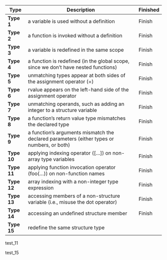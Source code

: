 

 

| Type        | Description                                                  | Finished |
| ----------- | ------------------------------------------------------------ | -------- |
| **Type 1**  | a variable is used without a definition                      | Finish   |
| **Type 2**  | a function is invoked without a definition                   | Finish   |
| **Type 3**  | a variable is redefined in the same scope                    | Finish   |
| **Type 4**  | a function is redefined (in the global scope, since we don’t have nested functions) | Finish   |
| **Type 5**  | unmatching types appear at both sides of the assignment operator (=) | Finish   |
| **Type 6**  | rvalue appears on the left-hand side of the assignment operator | Finish   |
| **Type 7**  | unmatching operands, such as adding an integer to a structure variable | Finish   |
| **Type 8**  | a function’s return value type mismatches the declared type  | Finish   |
| **Type 9**  | a function’s arguments mismatch the declared parameters (either types or numbers, or both) | Finish   |
| **Type 10** | applying indexing operator ([…]) on non-array type variables | Finish   |
| **Type 11** | applying function invocation operator (foo(…)) on non-function names | Finish   |
| **Type 12** | array indexing with a non-integer type expression            | Finish   |
| **Type 13** | accessing members of a non-structure variable (i.e., misuse the dot operator) | Finish   |
| **Type 14** | accessing an undefined structure member                      | Finish   |
| **Type 15** | redefine the same structure type                             |          |



test_11

test_15